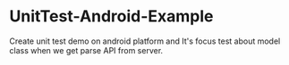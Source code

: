 # UnitTest-Android-Example
Create unit test demo on android platform and It's focus test about model class when we get parse API from server.
